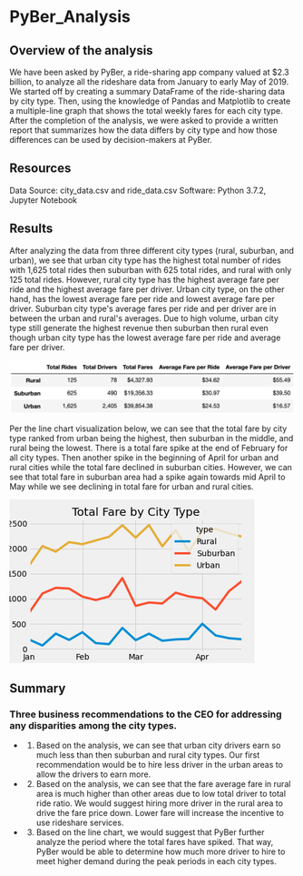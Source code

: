 # PyBer_Analysis

## Overview of the analysis
We have been asked by PyBer, a ride-sharing app company valued at $2.3 billion, to analyze all the rideshare data from January to early May of 2019. We started off by creating a summary DataFrame of the ride-sharing data by city type. Then, using the knowledge of Pandas and Matplotlib to create a multiple-line graph that shows the total weekly fares for each city type. After the completion of the analysis, we were asked to provide a written report that summarizes how the data differs by city type and how those differences can be used by decision-makers at PyBer.

## Resources
Data Source: city_data.csv and ride_data.csv
Software: Python 3.7.2, Jupyter Notebook

## Results
After analyzing the data from three different city types (rural, suburban, and urban), we see that urban city type has the highest total number of rides with 1,625 total rides then suburban with 625 total rides, and rural with only 125 total rides. However, rural city type has the highest average fare per ride and the highest average fare per driver. Urban city type, on the other hand, has the lowest average fare per ride and lowest average fare per driver. Suburban city type's average fares per ride and per driver are in between the urban and rural's averages. Due to high volume, urban city type still generate the highest revenue then suburban then rural even though urban city type has the lowest average fare per ride and average fare per driver.

![Deliverable1_PyBer_Summary](Analysis/Deliverable1_PyBer_Summary.png)

Per the line chart visualization below, we can see that the total fare by city type ranked from urban being the highest, then suburban in the middle, and rural being the lowest. There is a total fare spike at the end of February for all city types. Then another spike in the beginning of April for urban and rural cities while the total fare declined in suburban cities. However, we can see that total fare in suburban area had a spike again towards mid April to May while we see declining in total fare for urban and rural cities.

![PyBer_fare_summary](Analysis/PyBer_fare_summary.png)

## Summary 
### Three business recommendations to the CEO for addressing any disparities among the city types. 
* 1. Based on the analysis, we can see that urban city drivers earn so much less than then suburban and rural city types. Our first recommendation would be to hire less driver in the urban areas to allow the drivers to earn more.
* 2. Based on the analysis, we can see that the fare average fare in rural area is much higher than other areas due to low total driver to total ride ratio. We would suggest hiring more driver in the rural area to drive the fare price down. Lower fare will increase the incentive to use rideshare services.
* 3. Based on the line chart, we would suggest that PyBer further analyze the period where the total fares have spiked. That way, PyBer would be able to determine how much more driver to hire to meet higher demand during the peak periods in each city types.

